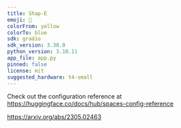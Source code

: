 ```yaml
---
title: Shap-E
emoji: 🧢
colorFrom: yellow
colorTo: blue
sdk: gradio
sdk_version: 3.38.0
python_version: 3.10.11
app_file: app.py
pinned: false
license: mit
suggested_hardware: t4-small
---
```


Check out the configuration reference at https://huggingface.co/docs/hub/spaces-config-reference

https://arxiv.org/abs/2305.02463
